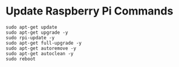 # Update Raspberry Pi Commands

    sudo apt-get update 
    sudo apt-get upgrade -y 
    sudo rpi-update -y 
    sudo apt-get full-upgrade -y
    sudo apt-get autoremove -y 
    sudo apt-get autoclean -y 
    sudo reboot

